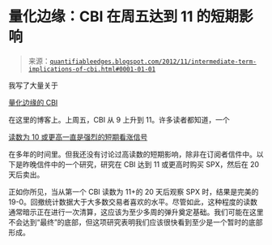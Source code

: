 <!--yml

类别：未分类

日期：2024-05-18 08:45:30

-->

# 量化边缘：CBI 在周五达到 11 的短期影响

> 来源：[`quantifiableedges.blogspot.com/2012/11/intermediate-term-implications-of-cbi.html#0001-01-01`](http://quantifiableedges.blogspot.com/2012/11/intermediate-term-implications-of-cbi.html#0001-01-01)

我写了大量关于

[量化边缘的 CBI](http://quantifiableedges.blogspot.com/search?q=cbi)

在这里的博客上。上周五，CBI 从 9 上升到 11。许多读者都知道，一个

[读数为 10 或更高一直是强烈的短期看涨信号](http://quantifiableedges.blogspot.com/2012/05/cbi-crosses-10-how-bad-can-selloff-get.html)

在多年的时间里。但我还没有讨论过高读数的短期影响，除非在订阅者信件中。以下是昨晚信件中的一个研究，研究在 CBI 达到 11 或更高时购买 SPX，然后在 20 天后卖出。

正如你所见，当从第一个 CBI 读数为 11+的 20 天后观察 SPX 时，结果是完美的 19-0。回撤统计数据大于大多数交易者喜欢的水平。尽管如此，这种程度的读数通常暗示正在进行一次清算，这应该为至少多周的弹升奠定基础。我们可能在这里不会达到“最终”的底部，但这项研究表明我们应该很快看到至少是一个暂时的底部形成。
